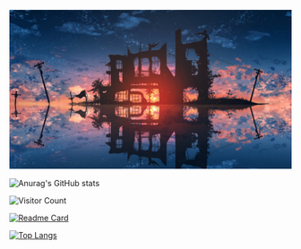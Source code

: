 ![cover](images/cover.jpg)

![Anurag's GitHub stats](https://github-readme-stats.vercel.app/api?username=Stardust-math&show_icons=true&theme=transparent)

![Visitor Count](https://visitor-badge.glitch.me/badge?page_id=Stardust-math)

[![Readme Card](https://github-readme-stats.vercel.app/api/pin/?username=Stardust-math&repo=Stardust-math.github.io)](https://github.com/anuraghazra/github-readme-stats)

[![Top Langs](https://github-readme-stats.vercel.app/api/top-langs/?username=Stardust-math&layout=donut)](https://github.com/anuraghazra/github-readme-stats)
